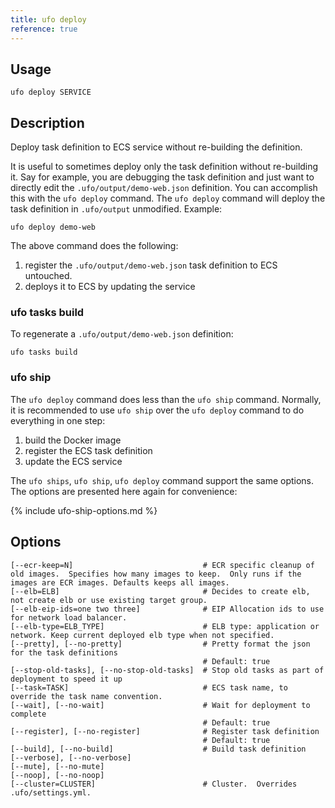 ```yaml
---
title: ufo deploy
reference: true
---
```


## Usage

    ufo deploy SERVICE

## Description

Deploy task definition to ECS service without re-building the definition.

It is useful to sometimes deploy only the task definition without re-building it.  Say for example, you are debugging the task definition and just want to directly edit the `.ufo/output/demo-web.json` definition. You can accomplish this with the `ufo deploy` command.  The `ufo deploy` command will deploy the task definition in `.ufo/output` unmodified.  Example:

    ufo deploy demo-web

The above command does the following:

1. register the `.ufo/output/demo-web.json` task definition to ECS untouched.
2. deploys it to ECS by updating the service

### ufo tasks build

To regenerate a `.ufo/output/demo-web.json` definition:

    ufo tasks build

### ufo ship

The `ufo deploy` command does less than the `ufo ship` command.  Normally, it is recommended to use `ufo ship` over the `ufo deploy` command to do everything in one step:

1. build the Docker image
2. register the ECS task definition
3. update the ECS service

The `ufo ships`, `ufo ship`, `ufo deploy` command support the same options. The options are presented here again for convenience:

{% include ufo-ship-options.md %}


## Options

```
[--ecr-keep=N]                             # ECR specific cleanup of old images.  Specifies how many images to keep.  Only runs if the images are ECR images. Defaults keeps all images.
[--elb=ELB]                                # Decides to create elb, not create elb or use existing target group.
[--elb-eip-ids=one two three]              # EIP Allocation ids to use for network load balancer.
[--elb-type=ELB_TYPE]                      # ELB type: application or network. Keep current deployed elb type when not specified.
[--pretty], [--no-pretty]                  # Pretty format the json for the task definitions
                                           # Default: true
[--stop-old-tasks], [--no-stop-old-tasks]  # Stop old tasks as part of deployment to speed it up
[--task=TASK]                              # ECS task name, to override the task name convention.
[--wait], [--no-wait]                      # Wait for deployment to complete
                                           # Default: true
[--register], [--no-register]              # Register task definition
                                           # Default: true
[--build], [--no-build]                    # Build task definition
[--verbose], [--no-verbose]                
[--mute], [--no-mute]                      
[--noop], [--no-noop]                      
[--cluster=CLUSTER]                        # Cluster.  Overrides .ufo/settings.yml.
```

